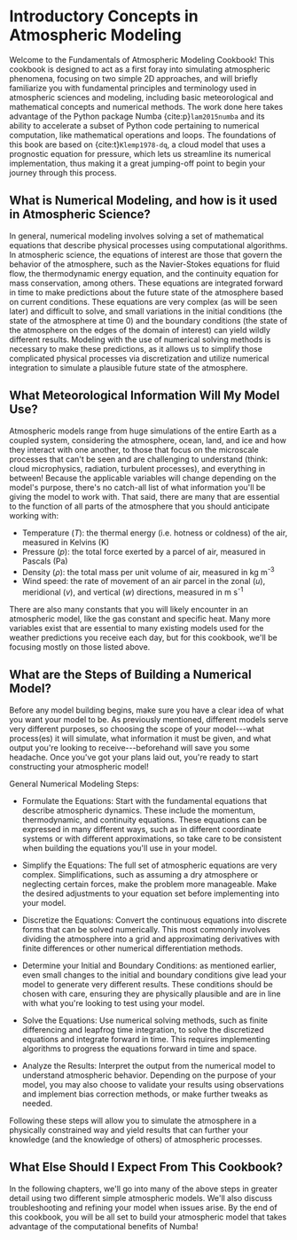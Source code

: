 # Introductory Concepts in Atmospheric Modeling

Welcome to the Fundamentals of Atmospheric Modeling Cookbook! This cookbook is designed to act as a first foray into simulating atmospheric phenomena, focusing on two simple 2D approaches, and will briefly familiarize you with fundamental principles and terminology used in atmospheric sciences and modeling, including basic meteorological and mathematical concepts and numerical methods. The work done here takes advantage of the Python package Numba {cite:p}`lam2015numba` and its ability to accelerate a subset of Python code pertaining to numerical computation, like mathematical operations and loops. The foundations of this book are based on {cite:t}`Klemp1978-dq`, a cloud model that uses a prognostic equation for pressure, which lets us streamline its numerical implementation, thus making it a great jumping-off point to begin your journey through this process.

## What is Numerical Modeling, and how is it used in Atmospheric Science?

In general, numerical modeling involves solving a set of mathematical equations that describe physical processes using computational algorithms. In atmospheric science, the equations of interest are those that govern the behavior of the atmosphere, such as the Navier-Stokes equations for fluid flow, the thermodynamic energy equation, and the continuity equation for mass conservation, among others. These equations are integrated forward in time to make predictions about the future state of the atmosphere based on current conditions. These equations are very complex (as will be seen later) and difficult to solve, and small variations in the initial conditions (the state of the atmosphere at time 0) and the boundary conditions (the state of the atmosphere on the edges of the domain of interest) can yield wildly different results. Modeling with the use of numerical solving methods is necessary to make these predictions, as it allows us to simplify those complicated physical processes via discretization and utilize numerical integration to simulate a plausible future state of the atmosphere.

## What Meteorological Information Will My Model Use?

Atmospheric models range from huge simulations of the entire Earth as a coupled system, considering the atmosphere, ocean, land, and ice and how they interact with one another, to those that focus on the microscale processes that can't be seen and are challenging to understand (think: cloud microphysics, radiation, turbulent processes), and everything in between! Because the applicable variables will change depending on the model's purpose, there's no catch-all list of what information you'll be giving the model to work with. That said, there are many that are essential to the function of all parts of the atmosphere that you should anticipate working with:

- Temperature ($T$): the thermal energy (i.e. hotness or coldness) of the air, measured in Kelvins (K)
- Pressure ($p$): the total force exerted by a parcel of air, measured in Pascals (Pa)
- Density ($\rho$): the total mass per unit volume of air, measured in kg m<sup>-3</sup>
- Wind speed: the rate of movement of an air parcel in the zonal ($u$), meridional ($v$), and vertical ($w$) directions, measured in m s<sup>-1</sup>

There are also many constants that you will likely encounter in an atmospheric model, like the gas constant and specific heat. Many more variables exist that are essential to many existing models used for the weather predictions you receive each day, but for this cookbook, we'll be focusing mostly on those listed above.

## What are the Steps of Building a Numerical Model?

Before any model building begins, make sure you have a clear idea of what you want your model to be. As previously mentioned, different models serve very different purposes, so choosing the scope of your model---what process(es) it will simulate, what information it must be given, and what output you're looking to receive---beforehand will save you some headache. Once you've got your plans laid out, you're ready to start constructing your atmospheric model!

General Numerical Modeling Steps:

- Formulate the Equations: Start with the fundamental equations that describe atmospheric dynamics. These include the momentum, thermodynamic, and continuity equations. These equations can be expressed in many different ways, such as in different coordinate systems or with different approximations, so take care to be consistent when building the equations you'll use in your model.

- Simplify the Equations: The full set of atmospheric equations are very complex. Simplifications, such as assuming a dry atmosphere or neglecting certain forces, make the problem more manageable. Make the desired adjustments to your equation set before implementing into your model.

- Discretize the Equations: Convert the continuous equations into discrete forms that can be solved numerically. This most commonly involves dividing the atmosphere into a grid and approximating derivatives with finite differences or other numerical differentiation methods.

- Determine your Initial and Boundary Conditions: as mentioned earlier, even small changes to the initial and boundary conditions give lead your model to generate very different results. These conditions should be chosen with care, ensuring they are physically plausible and are in line with what you're looking to test using your model.

- Solve the Equations: Use numerical solving methods, such as finite differencing and leapfrog time integration, to solve the discretized equations and integrate forward in time. This requires implementing algorithms to progress the equations forward in time and space.

- Analyze the Results: Interpret the output from the numerical model to understand atmospheric behavior. Depending on the purpose of your model, you may also choose to validate your results using observations and implement bias correction methods, or make further tweaks as needed.

Following these steps will allow you to simulate the atmosphere in a physically constrained way and yield results that can further your knowledge (and the knowledge of others) of atmospheric processes.

## What Else Should I Expect From This Cookbook?

In the following chapters, we'll go into many of the above steps in greater detail using two different simple atmospheric models. We'll also discuss troubleshooting and refining your model when issues arise. By the end of this cookbook, you will be all set to build your atmospheric model that takes advantage of the computational benefits of Numba!
